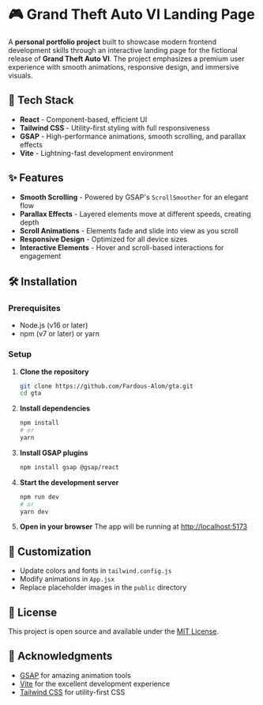 # 🎮 Grand Theft Auto VI Landing Page

A **personal portfolio project** built to showcase modern frontend development skills through an interactive landing page for the fictional release of **Grand Theft Auto VI**. The project emphasizes a premium user experience with smooth animations, responsive design, and immersive visuals.

## 🚀 Tech Stack

- **React** - Component-based, efficient UI
- **Tailwind CSS** - Utility-first styling with full responsiveness
- **GSAP** - High-performance animations, smooth scrolling, and parallax effects
- **Vite** - Lightning-fast development environment

## ✨ Features

- **Smooth Scrolling** - Powered by GSAP's `ScrollSmoother` for an elegant flow
- **Parallax Effects** - Layered elements move at different speeds, creating depth
- **Scroll Animations** - Elements fade and slide into view as you scroll
- **Responsive Design** - Optimized for all device sizes
- **Interactive Elements** - Hover and scroll-based interactions for engagement

## 🛠️ Installation

### Prerequisites
- Node.js (v16 or later)
- npm (v7 or later) or yarn

### Setup

1. **Clone the repository**
   ```bash
   git clone https://github.com/Fardous-Alom/gta.git
   cd gta
   ```

2. **Install dependencies**
   ```bash
   npm install
   # or
   yarn
   ```

3. **Install GSAP plugins**
   ```bash
   npm install gsap @gsap/react
   ```

4. **Start the development server**
   ```bash
   npm run dev
   # or
   yarn dev
   ```

5. **Open in your browser**
   The app will be running at [http://localhost:5173](http://localhost:5173)

## 🎨 Customization

- Update colors and fonts in `tailwind.config.js`
- Modify animations in `App.jsx`
- Replace placeholder images in the `public` directory

## 📜 License

This project is open source and available under the [MIT License](LICENSE).

## 🙏 Acknowledgments

- [GSAP](https://greensock.com/gsap/) for amazing animation tools
- [Vite](https://vitejs.dev/) for the excellent development experience
- [Tailwind CSS](https://tailwindcss.com/) for utility-first CSS